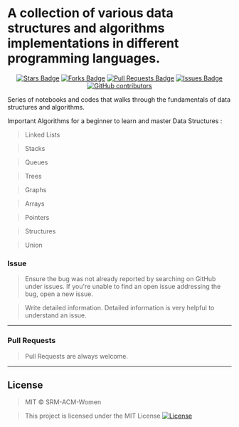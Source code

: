 # A collection of various data structures and algorithms implementations in different programming languages.  

<div align="center"><p align="center">
  <a href="https://github.com/devangi2000/DS-Algo/"><img src="https://img.shields.io/github/stars/devangi2000/DS-Algo" alt="Stars Badge"/></a>
  <a href="https://github.com/devangi2000/DS-Algo/"><img src="https://img.shields.io/github/forks/devangi2000/DS-Algo" alt="Forks Badge"/></a>
  <a href="https://github.com/devangi2000/DS-Algo/pulls"><img src="https://img.shields.io/github/issues-pr/devangi2000/DS-Algo" alt="Pull Requests Badge"/></a>
  <a href="https://github.com/devangi2000/DS-Algo/issues"><img src="https://img.shields.io/github/issues/devangi2000/DS-Algo" alt="Issues Badge"/></a>
  <a href="https://github.com/devangi2000/DS-Algo/graphs/contributors"><img alt="GitHub contributors" src="https://img.shields.io/github/contributors/devangi2000/DS-Algo"></a>
  </p>
</div>
Series of notebooks and codes that walks through the fundamentals of data structures and algorithms.

Important Algorithms for a beginner to learn and master Data Structures :
> Linked Lists

> Stacks

> Queues

> Trees

> Graphs

> Arrays

> Pointers

> Structures

> Union


 ### Issue 

> Ensure the bug was not already reported by searching on GitHub under issues. If you're unable to find an open issue addressing the bug, open a new issue.

> Write detailed information. Detailed information is very helpful to understand an issue.

---

 ### Pull Requests

> Pull Requests are always welcome.

---

 ## License

> MIT © SRM-ACM-Women

> This project is licensed under the MIT License 
[![License](http://img.shields.io/:license-mit-blue.svg?style=flat-square)](http://badges.mit-license.org)


